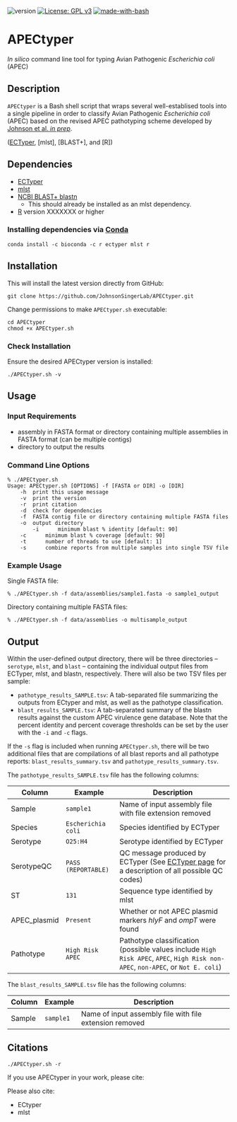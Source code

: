 ![version](https://img.shields.io/badge/version-1.0.0-blue)
[![License: GPL v3](https://img.shields.io/badge/License-GPL%20v3-green.svg)](https://www.gnu.org/licenses/old-licenses/gpl-3.0.en.html)
[![made-with-bash](https://img.shields.io/badge/Made%20with-Bash-1f425f.svg)](https://www.gnu.org/software/bash/)

# APECtyper

*In silico* command line tool for typing Avian Pathogenic *Escherichia coli* (APEC)
 
## Description

`APECtyper` is a Bash shell script that wraps several well-establised tools into a single pipeline in order to classify Avian Pathogenic *Escherichia coli* (APEC) based on the revised APEC pathotyping scheme developed by [Johnson et al. *in prep*](). 


([ECTyper](), [mlst], [BLAST+], and [R]) 

## Dependencies

* [ECTyper](https://github.com/phac-nml/ecoli_serotyping)
* [mlst](https://github.com/tseemann/mlst)
* [NCBI BLAST+ blastn](https://www.ncbi.nlm.nih.gov/books/NBK569861/?report=reader&%2F%3Freport=reader)
    * This should already be installed as an mlst dependency. 
* [R](https://cran.r-project.org) version XXXXXXX or higher 

### Installing dependencies via [Conda](https://bioconda.github.io/user/install.html)

```
conda install -c bioconda -c r ectyper mlst r
```

## Installation

This will install the latest version directly from GitHub:

```
git clone https://github.com/JohnsonSingerLab/APECtyper.git
```

Change permissions to make `APECtyper.sh` executable:
```
cd APECtyper
chmod +x APECtyper.sh
```

### Check Installation

Ensure the desired APECtyper version is installed:

```
./APECtyper.sh -v
```

## Usage

### Input Requirements

* assembly in FASTA format or directory containing multiple assemblies in FASTA format (can be multiple contigs)
* directory to output the results

### Command Line Options

```
% ./APECtyper.sh
Usage: APECtyper.sh [OPTIONS] -f [FASTA or DIR] -o [DIR]
	-h	print this usage message
	-v	print the version
	-r	print citation
	-d	check for dependencies
	-f	FASTA contig file or directory containing multiple FASTA files
	-o	output directory
        -i      minimum blast % identity [default: 90]
	-c      minimum blast % coverage [default: 90]
	-t      number of threads to use [default: 1]
	-s      combine reports from multiple samples into single TSV file
```

### Example Usage

Single FASTA file:
```
% ./APECtyper.sh -f data/assemblies/sample1.fasta -o sample1_output
```

Directory containing multiple FASTA files:
```
% ./APECtyper.sh -f data/assemblies -o multisample_output
```

## Output

Within the user-defined output directory, there will be three directories – `serotype`, `mlst`, and `blast` – containing the individual output files from ECTyper, mlst, and blastn, respectively. There will also be two TSV files per sample: 

* `pathotype_results_SAMPLE.tsv`: A tab-separated file summarizing the outputs from ECtyper and mlst, as well as the pathotype classification.
* `blast_results_SAMPLE.tsv`: A tab-separated summary of the blastn results against the custom APEC virulence gene database. Note that the percent identity and percent coverage thresholds can be set by the user with the `-i` and `-c` flags.  

If the `-s` flag is included when running `APECtyper.sh`, there will be two additional files that are compilations of all blast reports and all pathotype reports: `blast_results_summary.tsv` and `pathotype_results_summary.tsv`.

The `pathotype_results_SAMPLE.tsv` file has the following columns:  

Column | Example | Description
-------|---------|------------
Sample | `sample1` | Name of input assembly file with file extension removed
Species | `Escherichia coli` | Species identified by ECTyper
Serotype | `O25:H4` | Serotype identified by ECTyper
SerotypeQC | `PASS (REPORTABLE)` | QC message produced by ECTyper (See [ECTyper page](https://github.com/phac-nml/ecoli_serotyping#quality-control-qc-module) for a description of all possible QC codes) 
ST | `131` | Sequence type identified by mlst
APEC_plasmid | `Present` | Whether or not APEC plasmid markers *hlyF* and *ompT* were found
Pathotype | `High Risk APEC` | Pathotype classification (possible values include `High Risk APEC`, `APEC`, `High Risk non-APEC`, `non-APEC`, or `Not E. coli`)

The `blast_results_SAMPLE.tsv` file has the following columns:

Column | Example | Description
-------|---------|------------
Sample | `sample1` | Name of input assembly file with file extension removed














## Citations

```
./APECtyper.sh -r
```

If you use APECtyper in your work, please cite:  






Please also cite:

* ECtyper
* mlst










